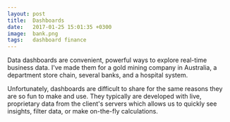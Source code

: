 ```yaml
---
layout: post
title:  Dashboards
date:   2017-01-25 15:01:35 +0300
image:  bank.png
tags:   dashboard finance
---
```


Data dashboards are convenient, powerful ways to explore real-time business data. I've made them for a gold mining company in Australia, a department store chain, several banks, and a hospital system.

Unfortunately, dashboards are difficult to share for the same reasons they are so fun to make and use. They typically are developed with live, proprietary data from the client's servers which allows us to quickly see insights, filter data, or make on-the-fly calculations.

      
